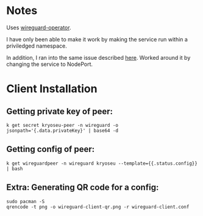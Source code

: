 # Notes

Uses [wireguard-operator](https://github.com/jodevsa/wireguard-operator).

I have only been able to make it work by making the service run within a priviledged namespace.

In addition, I ran into the same issue described [here](https://github.com/jodevsa/wireguard-operator/issues/148).
Worked around it by changing the service to NodePort.

# Client Installation

## Getting private key of peer:
```
k get secret kryoseu-peer -n wireguard -o jsonpath='{.data.privateKey}' | base64 -d
```

## Getting config of peer:

```
k get wireguardpeer -n wireguard kryoseu --template={{.status.config}} | bash
```

## Extra: Generating QR code for a config:
```
sudo pacman -S
qrencode -t png -o wireguard-client-qr.png -r wireguard-client.conf
```
